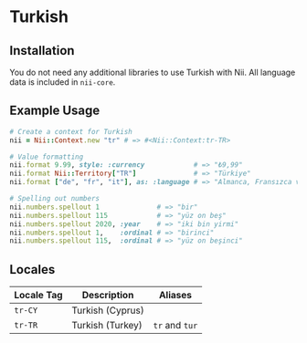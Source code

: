 <!-- This file has been generated. Source: languages/_template.md.erb -->

# Turkish

## Installation

You do not need any additional libraries to use Turkish with Nii.
All language data is included in `nii-core`.

## Example Usage

``` ruby
# Create a context for Turkish
nii = Nii::Context.new "tr" # => #<Nii::Context:tr-TR>

# Value formatting
nii.format 9.99, style: :currency            # => "₺9,99"
nii.format Nii::Territory["TR"]              # => "Türkiye"
nii.format ["de", "fr", "it"], as: :language # => "Almanca, Fransızca ve İtalyanca"

# Spelling out numbers
nii.numbers.spellout 1              # => "bir"
nii.numbers.spellout 115            # => "yüz on beş"
nii.numbers.spellout 2020, :year    # => "iki bin yirmi"
nii.numbers.spellout 1,    :ordinal # => "birinci"
nii.numbers.spellout 115,  :ordinal # => "yüz on beşinci"
```


## Locales

<table>
  <thead>
    <tr>
      <th>Locale Tag</th>
      <th>Description</th>
      <th>Aliases</th>
    </tr>
  </thead>
  <tbody>
    <tr>
      <td><code>tr-CY</code></td>
      <td>Turkish (Cyprus)</td>
      <td></td>
    </tr>
    <tr>
      <td><code>tr-TR</code></td>
      <td>Turkish (Turkey)</td>
      <td><code>tr</code> and <code>tur</code></td>
    </tr>
  </tbody>
</table>

